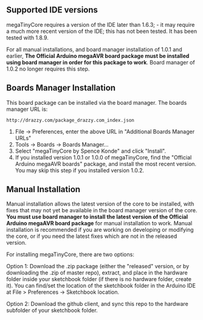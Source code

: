 ## Supported IDE versions
megaTinyCore requires a version of the IDE later than 1.6.3; - it may require a much more recent version of the IDE; this has not been tested. It has been tested with 1.8.9. 

For all manual installations, and board manager installation of 1.0.1 and earlier, **The Official Arduino megaAVR board package must be installed using board manager in order for this package to work**. Board manager of 1.0.2 no longer requires this step. 

## Boards Manager Installation

This board package can be installed via the board manager. The boards manager URL is:

`http://drazzy.com/package_drazzy.com_index.json`

1. File -> Preferences, enter the above URL in "Additional Boards Manager URLs"
2. Tools -> Boards -> Boards Manager...
3. Select "megaTinyCore by Spence Konde" and click "Install".
4. If you installed version 1.0.1 or 1.0.0 of megaTinyCore, find the "Official Arduino megaAVR boards" package, and install the most recent version. You may skip this step if you installed version 1.0.2. 

## Manual Installation
Manual installation allows the latest version of the core to be installed, with fixes that may not yet be available in the board manager version of the core. **You must use board manager to install the latest version of the Official Arduino megaAVR board package** for manual installation to work. Manual installation is recommended if you are working on developing or modifying the core, or if you need the latest fixes which are not in the released version. 

For installing megaTinyCore, there are two options:

Option 1: Download the .zip package (either the "released" version, or by downloading the .zip of master repo), extract, and place in the hardware folder inside your sketchbook folder (if there is no hardware folder, create it). You can find/set the location of the sketchbook folder in the Arduino IDE at File > Preferences -> Sketchbook location.

Option 2: Download the github client, and sync this repo to the hardware subfolder of your sketchbook folder.

